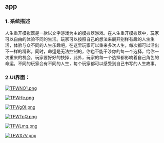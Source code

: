 ## app
### 1.     系统描述

人生重开模拟器是一款以文字游戏为主的模拟器游戏。在人生重开模拟器中，玩家可以自由的体验不同的生活。玩家可以按照自己的想法来展开别样有趣的人生生活，体验与众不同的人生乐趣吧。在这里玩家可以重来多次人生，每次都可以活出不一样的精彩。同时，命运是无法控制的，你也不能干涉你的每一个选择，给你一次重来的机会，玩家要好好的抉择，此外，玩家的每一个选择都影响着自己角色的命运，不同的玩家会有不同的人生，每个玩家都可以感受到自己书写的人生故事。

### 2.UI界面：

[![TFWNO1.png](https://s4.ax1x.com/2021/12/17/TFWNO1.png)](https://imgtu.com/i/TFWNO1)

[![TFWrfe.png](https://s4.ax1x.com/2021/12/17/TFWrfe.png)](https://imgtu.com/i/TFWrfe)



[![TFWgOI.png](https://s4.ax1x.com/2021/12/17/TFWgOI.png)](https://imgtu.com/i/TFWgOI)

[![TFWTpQ.png](https://s4.ax1x.com/2021/12/17/TFWTpQ.png)](https://imgtu.com/i/TFWTpQ)

[![TFWLmq.png](https://s4.ax1x.com/2021/12/17/TFWLmq.png)](https://imgtu.com/i/TFWLmq)

[![TFWX7V.png](https://s4.ax1x.com/2021/12/17/TFWX7V.png)](https://imgtu.com/i/TFWX7V)
